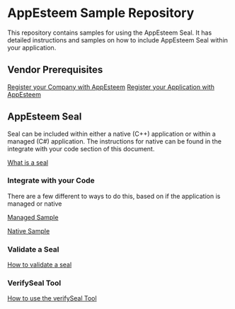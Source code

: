 # AppEsteem Sample Repository

This repository contains samples for using the AppEsteem Seal. It has detailed instructions and samples on how to include AppEsteem Seal within  your application.

## Vendor Prerequisites

[Register your Company with AppEsteem](registercompany.md)
[Register your Application with AppEsteem](registerapplication.md)

## AppEsteem Seal

Seal can be included within either a native (C++) application or within a managed (C#) application. The instructions for native can be found in the integrate with your code section of this document.

[What is a seal](whatisaseal.md)

### Integrate with your Code

There are a few different to ways to do this, based on if the application is managed or native

[Managed Sample](managed/managedsample.md)

[Native Sample](native/nativesample.md)

### Validate a Seal

[How to validate a seal](howtovalidateaseal.md)

### VerifySeal Tool

[How to use the verifySeal Tool](verifyseal.md)
